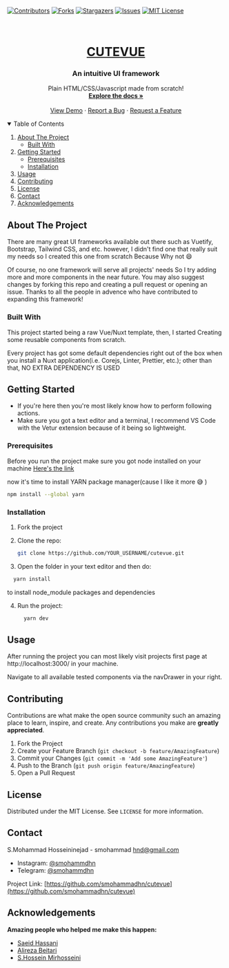 <!-- PROJECT SHIELDS -->

[![Contributors][contributors-shield]][contributors-url]
[![Forks][forks-shield]][forks-url]
[![Stargazers][stars-shield]][stars-url]
[![Issues][issues-shield]][issues-url]
[![MIT License][license-shield]][license-url]

<!-- PROJECT LOGO -->
<br />
<p align="center">
  <a href="https://github.com/smohammdhn/cutevue">
    <h1 align="center">CUTEVUE</h1>
  </a>

  <h3 align="center">An intuitive UI framework</h3>

  <p align="center">
    Plain HTML/CSS/Javascript made from scratch!
    <br />  
    <a href="https://github.com/smohammadhn/cutevue/blob/main/README.md"><strong>Explore the docs »</strong></a>
    <br />
    <br />
    <a href="https://github.com/othneildrew/Best-README-Template">View Demo</a>
    ·
    <a href="https://github.com/othneildrew/Best-README-Template/issues">Report a Bug</a>
    ·
    <a href="https://github.com/othneildrew/Best-README-Template/issues">Request a Feature</a>
  </p>
</p>

<!-- TABLE OF CONTENTS -->
<details open="open">
  <summary>Table of Contents</summary>
  <ol>
    <li>
      <a href="#about-the-project">About The Project</a>
      <ul>
        <li><a href="#built-with">Built With</a></li>
      </ul>
    </li>
    <li>
      <a href="#getting-started">Getting Started</a>
      <ul>
        <li><a href="#prerequisites">Prerequisites</a></li>
        <li><a href="#installation">Installation</a></li>
      </ul>
    </li>
    <li><a href="#usage">Usage</a></li>
    <li><a href="#contributing">Contributing</a></li>
    <li><a href="#license">License</a></li>
    <li><a href="#contact">Contact</a></li>
    <li><a href="#acknowledgements">Acknowledgements</a></li>
  </ol>
</details>

<!-- ABOUT THE PROJECT -->

## About The Project

<!-- [![Product Name Screen Shot][product-screenshot]](https://example.com) -->

There are many great UI frameworks available out there such as Vuetify, Bootstrap, Tailwind CSS, and etc. however, I didn't find one that really suit my needs so I created this one from scratch Because Why not 😄

Of course, no one framework will serve all projects' needs So I try adding more and more components in the near future. You may also suggest changes by forking this repo and creating a pull request or opening an issue. Thanks to all the people in advence who have contributed to expanding this framework!

### Built With

This project started being a raw Vue/Nuxt template, then, I started Creating some reusable components from scratch.

Every project has got some default dependencies right out of the box when you install a Nuxt application(i.e. Corejs, Linter, Prettier, etc.); other than that, NO EXTRA DEPENDENCY IS USED

<!-- GETTING STARTED -->

## Getting Started

- If you're here then you're most likely know how to perform following actions.
- Make sure you got a text editor and a terminal, I recommend VS Code with the Vetur extension because of it being so lightweight.

### Prerequisites

Before you run the project make sure you got node installed on your machine
[Here's the link](https://nodejs.org/en/download/)

now it's time to install YARN package manager(cause I like it more 😅 )

```sh
npm install --global yarn
```

### Installation

1. Fork the project

2. Clone the repo:
   ```sh
   git clone https://github.com/YOUR_USERNAME/cutevue.git
   ```
3. Open the folder in your text editor and then do:

```sh
  yarn install
```

to install node_module packages and dependencies

4. Run the project:
   ```sh
     yarn dev
   ```

## Usage

After running the project you can most likely visit projects first page at http://localhost:3000/ in your machine.

Navigate to all available tested components via the navDrawer in your right.

## Contributing

Contributions are what make the open source community such an amazing place to learn, inspire, and create. Any contributions you make are **greatly appreciated**.

1. Fork the Project
2. Create your Feature Branch (`git checkout -b feature/AmazingFeature`)
3. Commit your Changes (`git commit -m 'Add some AmazingFeature'`)
4. Push to the Branch (`git push origin feature/AmazingFeature`)
5. Open a Pull Request

## License

Distributed under the MIT License. See `LICENSE` for more information.

## Contact

S.Mohammad Hosseininejad - smohammad hnd@gmail.com

- Instagram: [@smohammdhn](https://www.instagram.com/smohammadhn/)
- Telegram: [@smohammdhn](https://t.me/smohammdhn)

Project Link: [https://github.com/smohammadhn/cutevue](https://github.com/smohammadhn/cutevue)

## Acknowledgements

**Amazing people who helped me make this happen:**

- [Saeid Hassani](https://github.com/realsaeedhassani)
- [Alireza Beitari](https://github.com/AliRezaBeitari)
- [S.Hossein Mirhosseini](https://github.com/hosseinmirhosseini76)

<!-- MARKDOWN LINKS & IMAGES -->
<!-- Shields -->

[issues-shield]: https://img.shields.io/github/issues/smohammadhn/cutevue?style=for-the-badge
[forks-shield]: https://img.shields.io/github/forks/smohammadhn/cutevue?style=for-the-badge
[stars-shield]: https://img.shields.io/github/stars/smohammadhn/cutevue?style=for-the-badge
[license-shield]: https://img.shields.io/github/license/smohammadhn/cutevue?style=for-the-badge
[contributors-shield]: https://img.shields.io/github/contributors/smohammadhn/cutevue?style=for-the-badge

<!-- URLs -->

[forks-url]: https://github.com/smohammadhn/cutevue/network/members
[contributors-url]: https://github.com/smohammadhn/cutevue/graphs/contributors
[stars-url]: https://github.com/smohammadhn/cutevue/stargazers
[issues-url]: https://github.com/smohammadhn/cutevue/issues
[license-url]: https://github.com/smohammadhn/cutevue/blob/main/LICENSE

<!-- [product-screenshot]: images/screenshot.png -->
